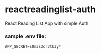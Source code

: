 # reactreadinglist-auth
React Reading List App with simple Auth

### sample .env file:
```
APP_SECRET=s0m3s3cr3tk3y*
```
